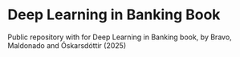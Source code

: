 # Deep Learning in Banking Book
Public repository with for Deep Learning in Banking book, by Bravo, Maldonado and Óskarsdóttir (2025)
